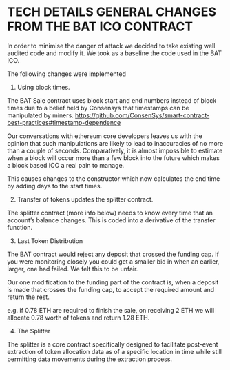 TECH DETAILS GENERAL CHANGES FROM THE BAT ICO CONTRACT
=====================================================

In order to minimise the danger of attack we decided to take existing well audited code and modify it. We took as a baseline the code used in the BAT ICO.

The following changes were implemented

1. Using block times.

The BAT Sale contract uses block start and end numbers instead of block times due to a belief held by Consensys that timestamps can be manipulated by miners. 
https://github.com/ConsenSys/smart-contract-best-practices#timestamp-dependence

Our conversations with ethereum core developers leaves us with the opinion that such manipulations are likely to lead to inaccuracies of no more than a couple of seconds. Comparatively, it is almost impossible to estimate when a block will occur more than a few block into the future which makes a block based ICO a real pain to manage.

This causes changes to the constructor which now calculates the end time by adding <duration> days to the start times.

2. Transfer of tokens updates the splitter contract.

The splitter contract (more info below) needs to know every time that an account’s balance changes. This is coded into a derivative of the transfer function.

3. Last Token Distribution

The BAT contract would reject any deposit that crossed the funding cap. If you were monitoring closely you could get a smaller bid in when an earlier, larger, one had failed. We felt this to be unfair.

Our one modification to the funding part of the contract is, when a deposit is made that crosses the funding cap, to accept the required amount and return the rest.

e.g. if 0.78 ETH are required to finish the sale, on receiving 2 ETH we will allocate 0.78 worth of tokens and return 1.28 ETH.

4. The Splitter

The splitter is a core contract specifically designed to facilitate post-event extraction of token allocation data as of a specific location in time while still permitting data movements during the extraction process.

